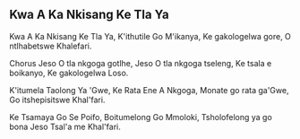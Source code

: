 ## Kwa A Ka Nkisang Ke Tla Ya

Kwa A Ka Nkisang Ke Tla Ya, K'ithutile Go M'ikanya,
Ke gakologelwa gore, O ntlhabetswe Khalefari.

Chorus
Jeso O tla nkgoga gotlhe, Jeso O tla nkgoga tseleng,
Ke tsala e boikanyo, Ke gakologelwa Loso.

K'itumela Taolong Ya 'Gwe, Ke Rata Ene A Nkgoga,
Monate go rata ga'Gwe, Go itshepisitswe Khal'fari.

Ke Tsamaya Go Se Poifo, Boitumelong Go Mmoloki,
Tsholofelong ya go bona Jeso Tsal'a me Khal'fari.


